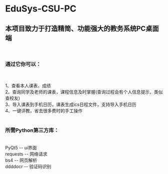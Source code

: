 # EduSys-CSU-PC

## 本项目致力于打造精简、功能强大的教务系统PC桌面端<br>
<br>
<h3>通过它你可以：</h3><br>
<p>1、查看本人课表、成绩<br>
2、查询同学及老师的课表，课程信息及时掌握(查询过程会有个人信息提示，类似查校友)<br>
3、导入课表到手机日历，课表生成ics日程文件，支持导入手机日历<br>
4、一键评教，省去很多费时的手工操作<br>
<br>
<h3>所需Python第三方库：</h3><br>
PyQt5 -- ui界面<br>
requests -- 网络请求<br>
bs4 -- 网页解析<br>
ddddocr -- 验证码识别<br>
